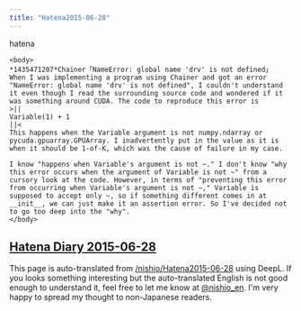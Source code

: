 ```yaml
---
title: "Hatena2015-06-28"
---
```


hatena

```
<body>
*1435471207*Chainer「NameError: global name 'drv' is not defined」
When I was implementing a program using Chainer and got an error "NameError: global name 'drv' is not defined", I couldn't understand it even though I read the surrounding source code and wondered if it was something around CUDA. The code to reproduce this error is
>||
Variable(1) + 1
||<
This happens when the Variable argument is not numpy.ndarray or pycuda.gpuarray.GPUArray. I inadvertently put in the value as it is when it should be 1-of-K, which was the cause of failure in my case.

I know "happens when Variable's argument is not ~." I don't know "why this error occurs when the argument of Variable is not ~" from a cursory look at the code. However, in terms of "preventing this error from occurring when Variable's argument is not ~," Variable is supposed to accept only ~, so if something different comes in at __init__, we can just make it an assertion error. So I've decided not to go too deep into the "why".
</body>
```


[Hatena Diary 2015-06-28](https://nishiohirokazu.hatenadiary.org/archive/2015/06/28)
---
This page is auto-translated from [/nishio/Hatena2015-06-28](https://scrapbox.io/nishio/Hatena2015-06-28) using DeepL. If you looks something interesting but the auto-translated English is not good enough to understand it, feel free to let me know at [@nishio_en](https://twitter.com/nishio_en). I'm very happy to spread my thought to non-Japanese readers.
